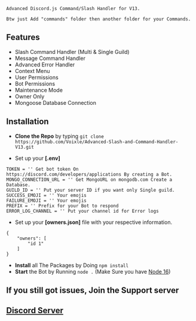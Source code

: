 ```
Advanced Discord.js Command/Slash Handler for V13.
```

``` Btw just Add "commands" folder then another folder for your Commands. ```

## Features

* Slash Command Handler (Multi & Single Guild)
* Message Command Handler
* Advanced Error Handler
* Context Menu
* User Permissions
* Bot Permissions
* Maintenance Mode
* Owner Only
* Mongoose Database Connection

## Installation

* **Clone the Repo** by typing ``git clone https://github.com/Voixle/Advanced-Slash-and-Command-Handler-V13.git``

* Set up your **[.env]**
```
TOKEN = '' Get bot token On https://discord.com/developers/applications By creating a Bot.
MONGO_CONNECTION_URL = '' Get MongoURL on mongodb.com Create a Database.
GUILD_ID = '' Put your server ID if you want only Single guild.
SUCCESS_EMOJI = '' Your emojis
FAILURE_EMOJI = '' Your emojis
PREFIX = '' Prefix for your Bot to respond
ERROR_LOG_CHANNEL = '' Put your channel id for Error logs
```
* Set up your **[owners.json]** file with your respective information.
```
{
    "owners": [
        "id 1"
    ]
}
```
* **Install** all The Packages by Doing `npm install`
* **Start** the Bot by Running `node .` (Make Sure you have [Node 16](https://nodejs.org/download/release/v16.13.0/))

## If you still got issues, Join the Support server 
## **[Discord Server](https://discord.gg/q2ZQAtC6Hj)**
